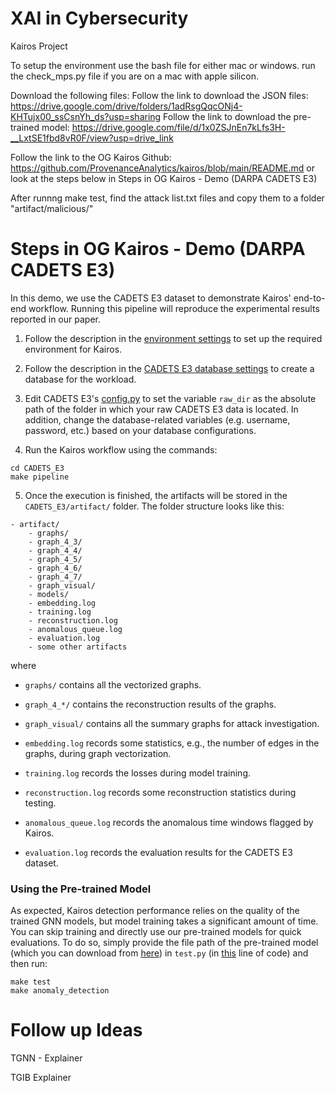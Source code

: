 # XAI in Cybersecurity
Kairos Project

To setup the environment use the bash file for either mac or windows.
run the check_mps.py file if you are on a mac with apple silicon.

Download the following files:
Follow the link to download the JSON files: https://drive.google.com/drive/folders/1adRsgQqcONj4-KHTujx00_ssCsnYh_ds?usp=sharing
Follow the link to download the pre-trained model: https://drive.google.com/file/d/1x0ZSJnEn7kLfs3H-__LxtSE1fbd8vR0F/view?usp=drive_link

Follow the link to the OG Kairos Github: https://github.com/ProvenanceAnalytics/kairos/blob/main/README.md or look at the steps below in Steps in OG Kairos - Demo (DARPA CADETS E3)

After runnng make test, find the attack list.txt files and copy them to a folder "artifact/malicious/"

# Steps in OG Kairos - Demo (DARPA CADETS E3)
In this demo, 
we use the CADETS E3 dataset to demonstrate Kairos' end-to-end workflow.
Running this pipeline will reproduce the experimental results reported in our paper.

1. Follow the description in the [environment settings](settings/environment-settings.md) to set up the required environment for Kairos.

2. Follow the description in the [CADETS E3 database settings](settings/database.md#cadets-e3) to create a database for the workload. 

3. Edit CADETS E3's [config.py](CADETS_E3/config.py) to set the variable `raw_dir` as the absolute path of the folder in which your raw CADETS E3 data is located. 
In addition, change the database-related variables (e.g. username, password, etc.) based on your database configurations.

4. Run the Kairos workflow using the commands:
```commandline
cd CADETS_E3
make pipeline
```

5. Once the execution is finished, the artifacts will be stored in the `CADETS_E3/artifact/` folder. The folder structure looks like this:

```
- artifact/
    - graphs/
    - graph_4_3/
    - graph_4_4/
    - graph_4_5/
    - graph_4_6/
    - graph_4_7/
    - graph_visual/
    - models/
    - embedding.log
    - training.log
    - reconstruction.log
    - anomalous_queue.log
    - evaluation.log
    - some other artifacts
```
where
* `graphs/` contains all the vectorized graphs.

* `graph_4_*/` contains the reconstruction results of the graphs.

* `graph_visual/` contains all the summary graphs for attack investigation.

* `embedding.log` records some statistics, e.g., the number of edges in the graphs, during graph vectorization.

* `training.log` records the losses during model training.

* `reconstruction.log` records some reconstruction statistics during testing.

* `anomalous_queue.log` records the anomalous time windows flagged by Kairos.

* `evaluation.log` records the evaluation results for the CADETS E3 dataset.


### Using the Pre-trained Model

As expected, 
Kairos detection performance relies on the quality of the trained GNN models,
but model training takes a significant amount of time.
You can skip training and directly use our pre-trained models
for quick evaluations.
To do so,
simply provide the file path of the pre-trained model
(which you can download from [here](https://drive.google.com/drive/u/0/folders/1YAKoO3G32xlYrCs4BuATt1h_hBvvEB6C))
in `test.py` (in [this](https://github.com/ProvenanceAnalytics/kairos/blob/37044bfd30393c0a0543d3b98f2049cd039cc013/DARPA/CADETS_E3/test.py#L170) line of code) and then run:
```commandline
make test
make anomaly_detection
```

# Follow up Ideas

TGNN - Explainer

TGIB Explainer 
